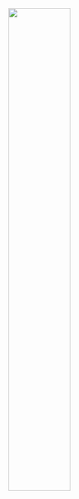 <img width="50%" src="https://github.com/user-attachments/assets/72239fbc-16a7-47e6-8b77-06bf9cdb2636" />
